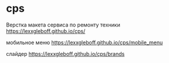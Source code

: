 # cps
Верстка макета сервиса по ремонту техники
https://lexxgleboff.github.io/cps/

мобильное меню
https://lexxgleboff.github.io/cps/mobile_menu

слайдер
https://lexxgleboff.github.io/cps/brands